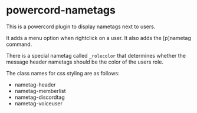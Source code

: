 # powercord-nametags
This is a powercord plugin to display nametags next to users.

It adds a menu option when rightclick on a user. It also adds the [p]nametag command.

There is a special nametag called `_rolecolor` that determines whether the message header nametags should be the color of the users role.

The class names for css styling are as follows:
- nametag-header
- nametag-memberlist
- nametag-discordtag
- nametag-voiceuser